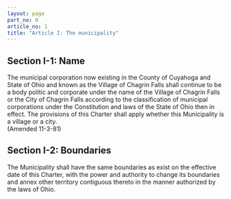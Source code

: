 ```yaml
---
layout: page
part_no: 0
article_no: 1
title: "Article I: The municipality"
---
```


## Section I-1: Name

The municipal corporation now existing in the County of Cuyahoga and State of
Ohio and known as the Village of Chagrin Falls shall continue to be a body
politic and corporate under the name of the Village of Chagrin Falls or the City
of Chagrin Falls according to the classification of municipal corporations under
the Constitution and laws of the State of Ohio then in effect. The provisions of
this Charter shall apply whether this Municipality is a village or a city.  
(Amended 11-3-81)

## Section I-2: Boundaries

The Municipality shall have the same boundaries as exist on the effective date
of this Charter, with the power and authority to change its boundaries and annex
other territory contiguous thereto in the manner authorized by the laws of Ohio.
